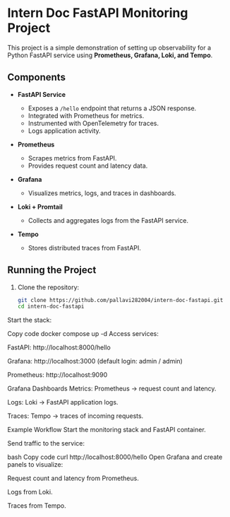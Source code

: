 

# Intern Doc FastAPI Monitoring Project

This project is a simple demonstration of setting up observability for a Python FastAPI service using **Prometheus, Grafana, Loki, and Tempo**.  

## Components

- **FastAPI Service**  
  - Exposes a `/hello` endpoint that returns a JSON response.  
  - Integrated with Prometheus for metrics.  
  - Instrumented with OpenTelemetry for traces.  
  - Logs application activity.  

- **Prometheus**  
  - Scrapes metrics from FastAPI.  
  - Provides request count and latency data.  

- **Grafana**  
  - Visualizes metrics, logs, and traces in dashboards.  

- **Loki + Promtail**  
  - Collects and aggregates logs from the FastAPI service.  

- **Tempo**  
  - Stores distributed traces from FastAPI.  

## Running the Project

1. Clone the repository:
   ```bash
   git clone https://github.com/pallavi282004/intern-doc-fastapi.git
   cd intern-doc-fastapi
Start the stack:


Copy code
docker compose up -d
Access services:

FastAPI: http://localhost:8000/hello

Grafana: http://localhost:3000 (default login: admin / admin)

Prometheus: http://localhost:9090

Grafana Dashboards
Metrics: Prometheus → request count and latency.

Logs: Loki → FastAPI application logs.

Traces: Tempo → traces of incoming requests.

Example Workflow
Start the monitoring stack and FastAPI container.

Send traffic to the service:

bash
Copy code
curl http://localhost:8000/hello
Open Grafana and create panels to visualize:

Request count and latency from Prometheus.

Logs from Loki.

Traces from Tempo.

